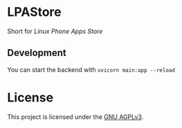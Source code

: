 # LPAStore
Short for *Linux Phone Apps Store*

## Development

You can start the backend with `uvicorn main:app --reload`

# License

This project is licensed under the [GNU AGPLv3](LICENSE).